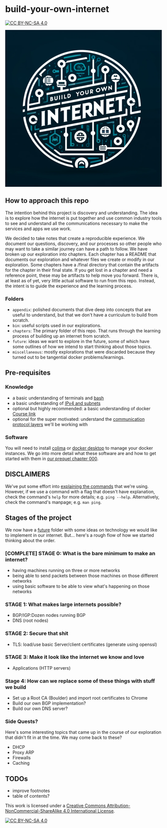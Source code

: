 # build-your-own-internet

[![CC BY-NC-SA 4.0][cc-by-nc-sa-shield]][cc-by-nc-sa]

![logo](./miscellaneous/byoi-logo.png)

## How to approach this repo

The intention behind this project is discovery and understanding. The idea is to explore how the internet is put together and use common industry tools to see and understand all the communications necessary to make the services and apps we use work.

We decided to take notes that create a reproducible experience. We document our questions, discovery, and our processes so other people who may want to take a similar journey can have a path to follow. We have broken up our exploration into chapters. Each chapter has a README that documents our exploration and whatever files we create or modify in our exploration. Some chapters have a /final directory that contain the artifacts for the chapter in their final state. If you get lost in a chapter and need a reference point, these may be artifacts to help move you forward. There is, at least as of yet, very little actual software to run from this repo. Instead, the intent is to guide the experience and the learning process.

### Folders

* `appendix`: polished documents that dive deep into concepts that are useful to understand, but that we don't have a curriculum to build from scratch.
* `bin`: useful scripts used in our explorations.
* `chapters`: The primary folder of this repo. That runs through the learning process of building up an internet from scratch.
* `future`: ideas we want to explore in the future, some of which have some outlines of how we intend to start thinking about those topics.
* `miscellaneous`: mostly explorations that were discarded because they turned out to be tangential docker problems/learnings.

## Pre-requisites

### Knowledge

* a basic understanding of terminals and [bash](https://www.linkedin.com/learning/learning-bash-scripting-17063287/learning-bash-scripting)
* a basic understanding of [IPv4 and subnets](./appendix/prefixes-and-subnet-masks.md)
* optional but highly recommended: a basic understanding of docker [Course link](https://www.linkedin.com/learning/learning-docker-2018/why-create-containers-using-docker)
* optional for the super motivated: understand the [communication protocol layers](https://datatracker.ietf.org/doc/rfc1122/) we'll be working with

### Software

You will need to install [colima](https://smallsharpsoftwaretools.com/tutorials/use-colima-to-run-docker-containers-on-macos/) or [docker desktop](https://www.docker.com/products/docker-desktop/) to manage your docker instances. We go into more detail what these software are and how to get started with them in [our prequel chapter 000](./chapters/000-prequel-how-does-this-work/README.md).

## DISCLAIMERS

We've put some effort into [explaining the commands](./chapters/command-reference-guide.md) that we're using. However, if we use a command with a flag that doesn't have explanation, check the command's `help` for more details; e.g. `ping --help`. Alternatively, check the command's manpage; e.g. `man ping`.

## Stages of the project

We now have a [future](./future/) folder with some ideas on technology we would like to implement in our internet. But... here's a rough flow of how we started thinking about the order.

### [COMPLETE] STAGE 0: What is the bare minimum to make an internet?

* having machines running on three or more networks
* being able to send packets between those machines on those different networks
* using basic software to be able to view what's happening on those networks

### STAGE 1: What makes large internets possible?

* BGP/IGP:Dozen nodes running BGP
* DNS (root nodes)

### STAGE 2: Secure that shit

* TLS: load/use basic Server/client certificates (generate using openssl)

### STAGE 3: Make it look like the internet we know and love

* Applications (HTTP servers)

### Stage 4: How can we replace some of these things with stuff we build

* Set up a Root CA (Boulder) and import root certificates to Chrome
* Build our own BGP implementation?
* Build our own DNS server?

### Side Quests?

Here's some interesting topics that came up in the course of our exploration that didn't fit in at the time. We may come back to these?

* DHCP
* Proxy ARP
* Firewalls
* Caching

## TODOs

* improve footnotes
* table of contents?

This work is licensed under a [Creative Commons Attribution-NonCommercial-ShareAlike 4.0 International License][cc-by-nc-sa].

[![CC BY-NC-SA 4.0][cc-by-nc-sa-image]][cc-by-nc-sa]

[cc-by-nc-sa]: http://creativecommons.org/licenses/by-nc-sa/4.0/
[cc-by-nc-sa-image]: https://licensebuttons.net/l/by-nc-sa/4.0/88x31.png
[cc-by-nc-sa-shield]: https://img.shields.io/badge/License-CC%20BY--NC--SA%204.0-lightgrey.svg
